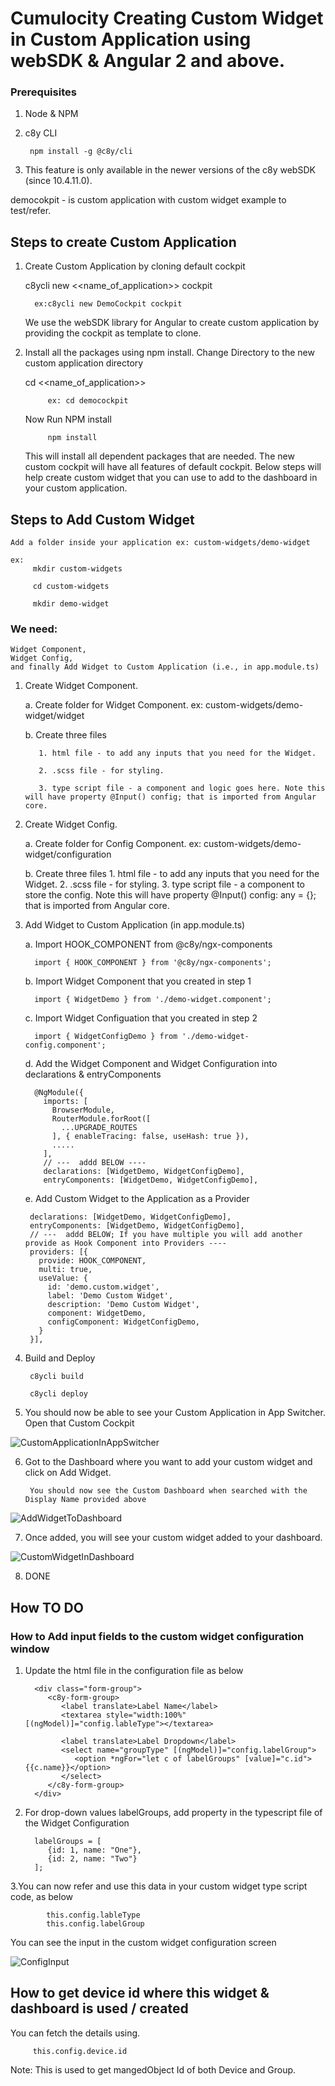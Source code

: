 # Cumulocity Creating Custom Widget in Custom Application using webSDK & Angular 2 and above.

### Prerequisites

1. Node & NPM
2. c8y CLI
   
        npm install -g @c8y/cli
   
3. This feature is only available in the newer versions of the c8y webSDK (since 10.4.11.0).

democokpit - is custom application with custom widget example to test/refer.

## Steps to create Custom Application

1. Create Custom Application by cloning default cockpit
   
   c8ycli new <<name_of_application>> cockpit
   
         ex:c8ycli new DemoCockpit cockpit
   
   We use the webSDK library for Angular to create custom application by providing the cockpit as template to clone.
   
2. Install all the packages using npm install. Change Directory to the new custom application directory
    
      cd <<name_of_application>>
      
            ex: cd democockpit
    
    Now Run NPM install
    
            npm install
      
   This will install all dependent packages that are needed.
   The new custom cockpit will have all features of default cockpit. Below steps will help create custom widget that you can use
   to add to the dashboard in your custom application.

## Steps to Add Custom Widget
  
    Add a folder inside your application ex: custom-widgets/demo-widget
    
    ex: 
         mkdir custom-widgets
         
         cd custom-widgets
         
         mkdir demo-widget
    
### We need: 
    Widget Component, 
    Widget Config, 
    and finally Add Widget to Custom Application (i.e., in app.module.ts)

1. Create Widget Component.
    
    a. Create folder for Widget Component.
       ex: custom-widgets/demo-widget/widget
       
    b. Create three files
    
          1. html file - to add any inputs that you need for the Widget.
    
          2. .scss file - for styling.
          
          3. type script file - a component and logic goes here. Note this will have property @Input() config; that is imported from Angular core.

2. Create Widget Config.

    a. Create folder for Config Component.
       ex: custom-widgets/demo-widget/configuration
       
    b. Create three files
          1. html file - to add any inputs that you need for the Widget.
          2. .scss file - for styling.
          3. type script file - a component to store the config. Note this will have property @Input() config: any = {}; that is imported from Angular core.
          
3. Add Widget to Custom Application (in app.module.ts)

   a. Import HOOK_COMPONENT from @c8y/ngx-components
   
         import { HOOK_COMPONENT } from '@c8y/ngx-components';
   
   b. Import Widget Component that you created in step 1
   
         import { WidgetDemo } from './demo-widget.component';
   
   c. Import Widget Configuation that you created in step 2
   
         import { WidgetConfigDemo } from './demo-widget-config.component';
    
    d. Add the Widget Component and Widget Configuration into declarations & entryComponents
    
         @NgModule({
           imports: [
             BrowserModule,
             RouterModule.forRoot([
               ...UPGRADE_ROUTES
             ], { enableTracing: false, useHash: true }),
             .....
           ],
           // ---  addd BELOW ----
           declarations: [WidgetDemo, WidgetConfigDemo],
           entryComponents: [WidgetDemo, WidgetConfigDemo],
           
    e. Add Custom Widget to the Application as a Provider
    
        declarations: [WidgetDemo, WidgetConfigDemo],      
        entryComponents: [WidgetDemo, WidgetConfigDemo],
        // ---  addd BELOW; If you have multiple you will add another provide as Hook Component into Providers ----
        providers: [{
          provide: HOOK_COMPONENT,                         
          multi: true,
          useValue: {
            id: 'demo.custom.widget',                        
            label: 'Demo Custom Widget',
            description: 'Demo Custom Widget',
            component: WidgetDemo,                         
            configComponent: WidgetConfigDemo,
          }
        }],
 
 4. Build and Deploy
      
         c8ycli build
      
         c8ycli deploy
 
 5. You should now be able to see your Custom Application in App Switcher. Open that Custom Cockpit
 
 ![CustomApplicationInAppSwitcher](pics/CustomApplicationInAppSwitcher.PNG)
 
 6. Got to the Dashboard where you want to add your custom widget and click on Add Widget.
 
         You should now see the Custom Dashboard when searched with the Display Name provided above
         
![AddWidgetToDashboard](pics/AddWidgetToDashboard.PNG)

 7. Once added, you will see your custom widget added to your dashboard.
         
![CustomWidgetInDashboard](pics/CustomWidgetInDashboard.PNG)

 8. DONE


## How TO DO

### How to Add input fields to the custom widget configuration window

   1. Update the html file in the configuration file as below
         
            <div class="form-group">
               <c8y-form-group>
                  <label translate>Label Name</label>
                  <textarea style="width:100%" [(ngModel)]="config.lableType"></textarea>
                  
                  <label translate>Label Dropdown</label>
                  <select name="groupType" [(ngModel)]="config.labelGroup">
                     <option *ngFor="let c of labelGroups" [value]="c.id">{{c.name}}</option>
                  </select>
               </c8y-form-group>
            </div>
            
   2. For drop-down values labelGroups, add property in the typescript file of the Widget Configuration
   
            labelGroups = [
               {id: 1, name: "One"},
               {id: 2, name: "Two"}
            ];
   
   3.You can now refer and use this data in your custom widget type script code, as below
   
            this.config.lableType
            this.config.labelGroup

   You can see the input in the custom widget configuration screen
   
![ConfigInput](pics/ConfigInput.PNG)

## How to get device id where this widget & dashboard is used / created

   You can fetch the details using.
      
         this.config.device.id
         
   Note: This is used to get mangedObject Id of both Device and Group.
